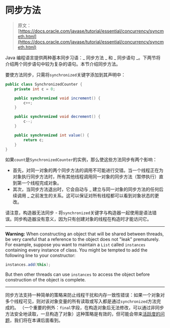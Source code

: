 # 同步方法

> 原文： [https://docs.oracle.com/javase/tutorial/essential/concurrency/syncmeth.html](https://docs.oracle.com/javase/tutorial/essential/concurrency/syncmeth.html)

Java 编程语言提供两种基本同步习语：_ 同步方法 _ 和 _ 同步语句 _。下两节将介绍两个同步语句中较为复杂的语句。本节介绍同步方法。

要使方法同步，只需将`synchronized`关键字添加到其声明中：

```java
public class SynchronizedCounter {
    private int c = 0;

    public synchronized void increment() {
        c++;
    }

    public synchronized void decrement() {
        c--;
    }

    public synchronized int value() {
        return c;
    }
}

```

如果`count`是`SynchronizedCounter`的实例，那么使这些方法同步有两个影响：

*   首先，对同一对象的两个同步方法的调用不可能进行交错。当一个线程正在为对象执行同步方法时，所有其他线程调用同一对象的同步方法（暂停执行）直到第一个线程完成对象。
*   其次，当同步方法退出时，它会自动与 _ 建立与同一对象的同步方法的任何后续调用 _ 之前发生的关系。这可以保证对所有线程都可以看到对象状态的更改。

请注意，构造器无法同步 - 将`synchronized`关键字与构造器一起使用是语法错误。同步构造器没有意义，因为只有创建对象的线程在构造时才能访问它。

* * *

**Warning:** When constructing an object that will be shared between threads, be very careful that a reference to the object does not "leak" prematurely. For example, suppose you want to maintain a `List` called `instances` containing every instance of class. You might be tempted to add the following line to your constructor:

```java
instances.add(this);

```

But then other threads can use `instances` to access the object before construction of the object is complete.

* * *

同步方法支持一种简单的策略来防止线程干扰和内存一致性错误：如果一个对象对多个线程可见，则对该对象变量的所有读取或写入都是通过`synchronized`方法完成的。 （一个重要的例外：`final`字段，在构造对象后无法修改，可以通过非同步方法安全地读取，一旦构造了对象）这种策略是有效的，但可能会带来[活跃度的问题](liveness.html)，我们将在本课后面看到。